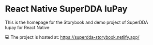 # React Native SuperDDA IuPay

This is the homepage for the Storybook and demo project of SuperDDA Iupay for React Native

💻 The project is hosted at: https://superdda-storybook.netlify.app/